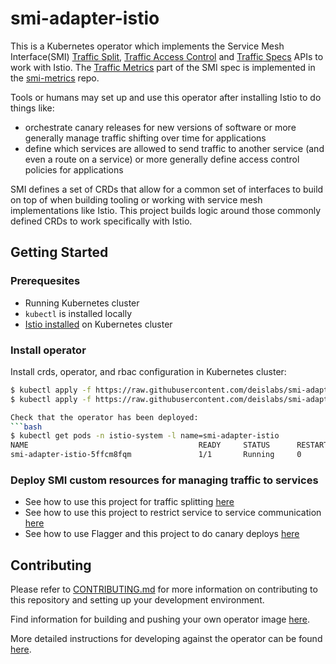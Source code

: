 # smi-adapter-istio

This is a Kubernetes operator which implements the Service Mesh Interface(SMI) [Traffic Split](https://github.com/deislabs/smi-spec/blob/master/traffic-split.md), [Traffic Access Control](https://github.com/deislabs/smi-spec/blob/master/traffic-access-control.md) and [Traffic Specs](https://github.com/deislabs/smi-spec/blob/master/traffic-specs.md) APIs to work with Istio. The [Traffic Metrics](https://github.com/deislabs/smi-spec/blob/master/traffic-metrics.md) part of the SMI spec is implemented in the [smi-metrics](https://github.com/deislabs/smi-metrics) repo.

Tools or humans may set up and use this operator after installing Istio to do things like:
- orchestrate canary releases for new versions of software or more generally manage traffic shifting over time for applications
- define which services are allowed to send traffic to another service (and even a route on a service) or more generally define access control policies for applications

SMI defines a set of CRDs that allow for a common set of interfaces to build on top of when building tooling or working with service mesh implementations like Istio. This project builds logic around those commonly defined CRDs to work specifically with Istio.

## Getting Started

### Prerequesites
- Running Kubernetes cluster
- `kubectl` is installed locally
- [Istio installed](https://istio.io/docs/setup/kubernetes/install/kubernetes/) on Kubernetes cluster

### Install operator
Install crds, operator, and rbac configuration in Kubernetes cluster:
```bash
$ kubectl apply -f https://raw.githubusercontent.com/deislabs/smi-adapter-istio/master/deploy/crds/crds.yaml
$ kubectl apply -f https://raw.githubusercontent.com/deislabs/smi-adapter-istio/master/deploy/operator-and-rbac.yaml

Check that the operator has been deployed:
```bash
$ kubectl get pods -n istio-system -l name=smi-adapter-istio
NAME                                      READY     STATUS      RESTARTS   AGE
smi-adapter-istio-5ffcm8fqm               1/1       Running     0          20s
```

### Deploy SMI custom resources for managing traffic to services
- See how to use this project for traffic splitting [here](docs/smi-trafficsplit)
- See how to use this project to restrict service to service communication [here](docs/smi-traffictarget)
- See how to use Flagger and this project to do canary deploys [here](docs/smi-flagger)

## Contributing

Please refer to [CONTRIBUTING.md](./CONTRIBUTING.md) for more information on contributing to this repository and setting up your development environment.

Find information for building and pushing your own operator image [here](CONTRIBUTING.md#build-and-push-operator-image).

More detailed instructions for developing against the operator can be found [here](CONTRIBUTING.md#Developing-Using-Tilt).
